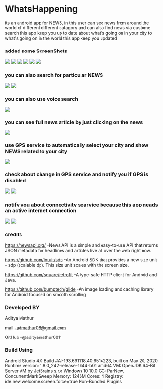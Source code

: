 # WhatsHappening  
its an android app for NEWS, in this user can see news from around the world of
different different catagory and can also find news via custome search this app keep you up to date 
about what's going on in your city to what's going on in the world this app keep you updated

### added some ScreenShots


![](https://github.com/adityamathur0811/WhatsHappening/blob/master/app_images/1.jpg)
![](https://github.com/adityamathur0811/WhatsHappening/blob/master/app_images/2.jpg)
![](https://github.com/adityamathur0811/WhatsHappening/blob/master/app_images/3.jpg)
![](https://github.com/adityamathur0811/WhatsHappening/blob/master/app_images/4.jpg)
![](https://github.com/adityamathur0811/WhatsHappening/blob/master/app_images/5.jpeg)
![](https://github.com/adityamathur0811/WhatsHappening/blob/master/app_images/6.jpeg)

### you can also search for particular NEWS


![](https://github.com/adityamathur0811/WhatsHappening/blob/master/app_images/7.jpg)
![](https://github.com/adityamathur0811/WhatsHappening/blob/master/app_images/8.jpg)



### you can also use voice search

![](https://github.com/adityamathur0811/WhatsHappening/blob/master/app_images/9.jpeg)



### you can see full news article by just clicking on the news 

![](https://github.com/adityamathur0811/WhatsHappening/blob/master/app_images/15.jpeg)


### use GPS service to automatically select your city and show NEWS related to your city

![](https://github.com/adityamathur0811/WhatsHappening/blob/master/app_images/10.jpg)



### check about change in GPS service and notify you if GPS is disabled

![](https://github.com/adityamathur0811/WhatsHappening/blob/master/app_images/11.jpg)
![](https://github.com/adityamathur0811/WhatsHappening/blob/master/app_images/14.jpg)



### notify you about connectivity searvice because this app neads an active internet connection

![](https://github.com/adityamathur0811/WhatsHappening/blob/master/app_images/12.jpg)
![](https://github.com/adityamathur0811/WhatsHappening/blob/master/app_images/13.jpg)



### credits


https://newsapi.org/               -News API is a simple and easy-to-use API that returns JSON metadata for headlines and articles live all over the web right now.

https://github.com/intuit/sdp      -An Android SDK that provides a new size unit - sdp (scalable dp). This size unit scales with the screen size.


https://github.com/square/retrofit -A type-safe HTTP client for Android and Java.


https://github.com/bumptech/glide  -An image loading and caching library for Android focused on smooth scrolling



### Developed BY

Aditya Mathur

mail   -admathur08@gmail.com


GitHub -@adityamathur0811


### Build Using

Android Studio 4.0
Build #AI-193.6911.18.40.6514223, built on May 20, 2020
Runtime version: 1.8.0_242-release-1644-b01 amd64
VM: OpenJDK 64-Bit Server VM by JetBrains s.r.o
Windows 10 10.0
GC: ParNew, ConcurrentMarkSweep
Memory: 1246M
Cores: 4
Registry: ide.new.welcome.screen.force=true
Non-Bundled Plugins: 
